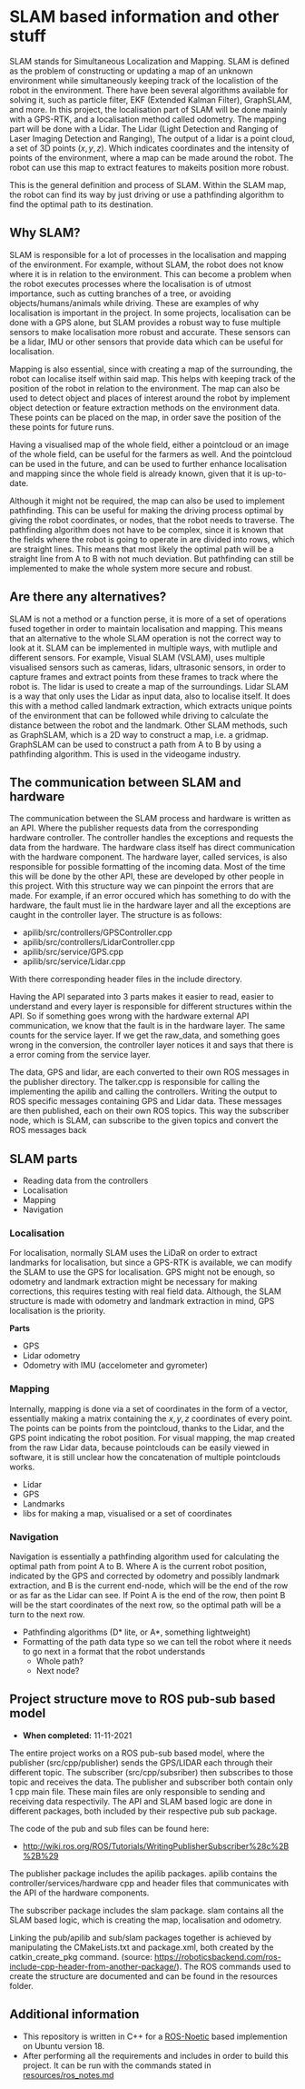 # SLAM based information and other stuff

SLAM stands for Simultaneous Localization and Mapping. SLAM is defined as the problem of constructing or updating a map of an unknown environment while simultaneously keeping track of the localistion of the robot in the environment. There have been several algorithms available for solving it, such as particle filter, EKF (Extended Kalman Filter), GraphSLAM, and more. In this project, the localisation part of SLAM will be done mainly with a GPS-RTK, and a localisation method called odometry. The mapping part will be done with a Lidar. The Lidar (Light Detection and Ranging of Laser Imaging Detection and Ranging), The output of a lidar is a point cloud, a set of 3D points ($x, y, z$). Which indicates coordinates and the intensity of points of the environment, where a map can be made around the robot. The robot can use this map to extract features to makeits position more robust. 

This is the general definition and process of SLAM. Within the SLAM map, the robot can find its way by just driving or use a pathfinding algorithm to find the optimal path to its destination. 

## Why SLAM?

SLAM is responsible for a lot of processes in the localisation and mapping of the environment. For example, without SLAM, the robot does not know where it is in relation to the environment. This can become a problem when the robot executes processes where the localisation is of utmost importance, such as cutting branches of a tree, or avoiding objects/humans/animals while driving. These are examples of why localisation is important in the project. In some projects, localisation can be done with a GPS alone, but SLAM provides a robust way to fuse multiple sensors to make localisation more robust and accurate. These sensors can be a lidar, IMU or other sensors that provide data which can be useful for localisation. 

Mapping is also essential, since with creating a map of the surrounding, the robot can localise itself within said map. This helps with keeping track of the position of the robot in relation to the environment. The map can also be used to detect object and places of interest around the robot by implement object detection or feature extraction methods on the environment data. These points can be placed on the map, in order save the position of the these points for future runs. 

Having a visualised map of the whole field, either a pointcloud or an image of the whole field, can be useful for the farmers as well. And the pointcloud can be used in the future, and can be used to further enhance localisation and mapping since the whole field is already known, given that it is up-to-date. 

Although it might not be required, the map can also be used to implement pathfinding. This can be useful for making the driving process optimal by giving the robot coordinates, or nodes, that the robot needs to traverse. The pathfinding algorithm does not have to be complex, since it is known that the fields where the robot is going to operate in are divided into rows, which are straight lines. This means that most likely the optimal path will be a straight line from A to B with not much deviation. But pathfinding can still be implemented to make the whole system more secure and robust.

## Are there any alternatives?

SLAM is not a method or a function perse, it is more of a set of operations fused together in order to maintain localisation and mapping. This means that an alternative to the whole SLAM operation is not the correct way to look at it. SLAM can be implemented in multiple ways, with mutliple and different sensors. For example, Visual SLAM (VSLAM), uses multiple visualised sensors such as cameras, lidars, ultrasonic sensors, in order to capture frames and extract points from these frames to track where the robot is. The lidar is used to create a map of the surroundings. Lidar SLAM is a way that only uses the Lidar as input data, also to localise itself. It does this with a method called landmark extraction, which extracts unique points of the environment that can be followed while driving to calculate the distance between the robot and the landmark. Other SLAM methods, such as GraphSLAM, which is a 2D way to construct a map, i.e. a gridmap. GraphSLAM can be used to construct a path from A to B by using a pathfinding algorithm. This is used in the videogame industry. 

## The communication between SLAM and hardware

The communication between the SLAM process and hardware is written as an API. Where the publisher requests data from the corresponding hardware controller. The controller handles the exceptions and requests the data from the hardware. The hardware class itself has direct communication with the hardware component. The hardware layer, called services, is also responsible for possible formatting of the incoming data. Most of the time this will be done by the other API, these are developed by other people in this project. With this structure way we can pinpoint the errors that are made. For example, if an error occured which has something to do with the hardware, the fault must lie in the hardware layer and all the exceptions are caught in the controller layer. The structure is as follows:

- apilib/src/controllers/GPSController.cpp
- apilib/src/controllers/LidarController.cpp
- apilib/src/service/GPS.cpp
- apilib/src/service/Lidar.cpp

With there corresponding header files in the include directory.

Having the API separated into 3 parts makes it easier to read, easier to understand and every layer is responsible for different structures within the API. So if something goes wrong with the hardware external API communication, we know that the fault is in the hardware layer. The same counts for the service layer. If we get the raw_data, and something goes wrong in the conversion, the controller layer notices it and says that there is a error coming from the service layer.

The data, GPS and lidar, are each converted to their own ROS messages in the publisher directory. The talker.cpp is responsible for calling the implementing the apilib and calling the controllers. Writing the output to ROS specific messages containing GPS and Lidar data. These messages are then published, each on their own ROS topics. This way the subscriber node, which is SLAM, can subscribe to the given topics and convert the ROS messages back
## SLAM parts

- Reading data from the controllers
- Localisation
- Mapping
- Navigation

### Localisation 

For localisation, normally SLAM uses the LiDaR on order to extract landmarks for localisation, but since a GPS-RTK is available, we can modify the SLAM to use the GPS for localisation. GPS might not be enough, so odometry and landmark extraction might be necessary for making corrections, this requires testing with real field data. Although, the SLAM structure is made with odometry and landmark extraction in mind, GPS localisation is the priority.

**Parts**

- GPS
- Lidar odometry
- Odometry with IMU (accelometer and gyrometer)

### Mapping

Internally, mapping is done via a set of coordinates in the form of a vector, essentially making a matrix containing the $x, y, z$ coordinates of every point. The points can be points from the pointcloud, thanks to the Lidar, and the GPS point indicating the robot position. For visual mapping, the map created from the raw Lidar data, because pointclouds can be easily viewed in software, it is still unclear how the concatenation of multiple pointclouds works. 

- Lidar
- GPS
- Landmarks
- libs for making a map, visualised or a set of coordinates

### Navigation

Navigation is essentially a pathfinding algorithm used for calculating the optimal path from point A to B. Where A is the current robot position, indicated by the GPS and corrected by odometry and possibly landmark extraction, and B is the current end-node, which will be the end of the row or as far as the Lidar can see. If Point A is the end of the row, then point B will be the start coordinates of the next row, so the optimal path will be a turn to the next row.

- Pathfinding algorithms (D* lite, or A*, something lightweight)
- Formatting of the path data type so we can tell the robot where it needs to go next in a format that the robot understands
  - Whole path?
  - Next node?

## Project structure move to ROS pub-sub based model

- **When completed:** 11-11-2021

The entire project works on a ROS pub-sub based model, where the publisher (src/cpp/publisher) sends the GPS/LIDAR each through their different topic. The subscriber (src/cpp/subsriber) then subscribes to those topic and receives the data. The publisher and subscriber both contain only 1 cpp main file. These main files are only responsible to sending and receiving data respectivily. The API and SLAM based logic are done in different packages, both included by their respective pub sub package.

The code of the pub and sub files can be found here: 
- http://wiki.ros.org/ROS/Tutorials/WritingPublisherSubscriber%28c%2B%2B%29

The publisher package includes the apilib packages. apilib contains the controller/services/hardware cpp and header files that communicates with the API of the hardware components. 

The subscriber package includes the slam package. slam contains all the SLAM based logic, which is creating the map, localisation and odometry.

Linking the pub/apilib and sub/slam packages together is achieved by manipulating the CMakeLists.txt and package.xml, both created by the catkin_create_pkg command. (source: https://roboticsbackend.com/ros-include-cpp-header-from-another-package/). The ROS commands used to create the structure are documented and can be found in the resources folder.

## Additional information

- This repository is written in C++ for a [ROS-Noetic](http://wiki.ros.org/noetic) based implemention on Ubuntu version 18. 
- After performing all the requirements and includes in order to build this project. It can be run with the commands stated in [resources/ros_notes.md](https://github.com/Brandist/Optimus-Prune/blob/SLAM_API/Main/SLAM_API/resources/ros_notes.md)